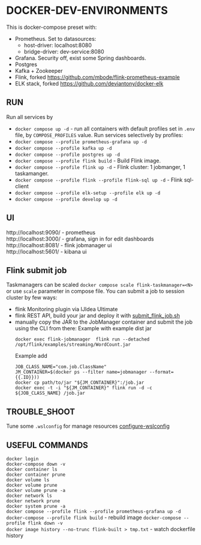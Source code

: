 # DOCKER-DEV-ENVIRONMENTS
This is docker-compose preset with:
- Prometheus. Set to datasources: 
  - host-driver: localhost:8080
  - bridge-driver: dev-service:8080
- Grafana. Security off, exist some Spring dashboards.
- Postgres
- Kafka + Zookeeper
- Flink, forked https://github.com/mbode/flink-prometheus-example
- ELK stack, forked https://github.com/deviantony/docker-elk

## RUN
Run all services by
- `docker compose up -d` - run all containers with default profiles set in `.env` file, by `COMPOSE_PROFILES` value. 
Run services selectively by profiles:
- `docker compose --profile prometheus-grafana up -d`
- `docker compose --profile kafka up -d`
- `docker compose --profile postgres up -d`
- `docker compose --profile flink build` - Build Flink image.  
- `docker compose --profile flink up -d` - Flink cluster: 1 jobmanger, 1 taskamanger.
- `docker compose --profile flink --profile flink-sql up -d` - Flink sql-client  
- `docker compose --profile elk-setup --profile elk up -d`
- `docker compose --profile develop up -d`


## UI
http://localhost:9090/ - prometheus  
http://localhost:3000/ - grafana, sign in for edit dashboards  
http://localhost:8081/ - flink jobmanager ui  
http://localhost:5601/ - kibana ui  


## Flink submit job
Taskmanagers can be scaled `docker compose scale flink-taskmanager=<N>` or use `scale` parameter in compose file.
You can submit a job to session cluster by few ways:
- flink Monitoring plugin via IJIdea Ultimate
- flink REST API, build your jar and deploy it with [submit_flink_job.sh](configs/flink/submit_flink_job.sh)
- manually copy the JAR to the JobManager container and submit the job using the CLI from there:
  Example with example dist jar
  ```shell
  docker exec flink-jobmanager  flink run --detached /opt/flink/examples/streaming/WordCount.jar
  ```
  Example add
  ```shell
  JOB_CLASS_NAME="com.job.ClassName"
  JM_CONTAINER=$(docker ps --filter name=jobmanager --format={{.ID}}))
  docker cp path/to/jar "${JM_CONTAINER}":/job.jar
  docker exec -t -i "${JM_CONTAINER}" flink run -d -c ${JOB_CLASS_NAME} /job.jar
  ```

## TROUBLE_SHOOT
Tune some `.wslconfig` for manage resources [configure-wslconfig](https://learn.microsoft.com/en-us/windows/wsl/wsl-config#configure-global-options-with-wslconfig)


## USEFUL COMMANDS
`docker login`  
`docker-compose down -v`  
`docker container ls`  
`docker container prune`  
`docker volume ls`  
`docker volume prune`  
`docker volume prune -a`  
`docker network ls`  
`docker network prune`  
`docker system prune -a`  
`docker compose --profile flink --profile prometheus-grafana up -d`  
`docker-compose --profile flink build` - rebuild image
`docker-compose --profile flink down -v`  
`docker image history --no-trunc flink-built > tmp.txt` - watch dockerfile history  

